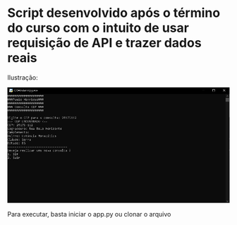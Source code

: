 # Script desenvolvido após o término do curso com o intuito de usar requisição de API e trazer dados reais


Ilustração:

![Web 1](menu.PNG)

 Para executar, basta iniciar o app.py ou clonar o arquivo
